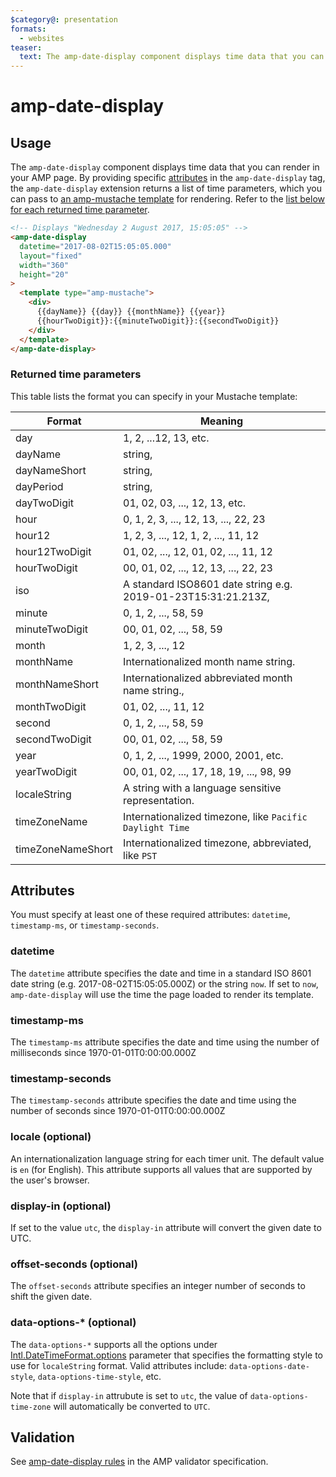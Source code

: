 ```yaml
---
$category@: presentation
formats:
  - websites
teaser:
  text: The amp-date-display component displays time data that you can render in your AMP page.
---
```


# amp-date-display

## Usage

The `amp-date-display` component displays time data that you can render in your
AMP page. By providing specific [attributes](#attributes) in the
`amp-date-display` tag, the `amp-date-display` extension returns a list of time
parameters, which you can pass to
[an amp-mustache template](../../amp-mustache/amp-mustache.md)
for rendering. Refer to the
[list below for each returned time parameter](#returned-time-parameters).

```html
<!-- Displays "Wednesday 2 August 2017, 15:05:05" -->
<amp-date-display
  datetime="2017-08-02T15:05:05.000"
  layout="fixed"
  width="360"
  height="20"
>
  <template type="amp-mustache">
    <div>
      {{dayName}} {{day}} {{monthName}} {{year}}
      {{hourTwoDigit}}:{{minuteTwoDigit}}:{{secondTwoDigit}}
    </div>
  </template>
</amp-date-display>
```

### Returned time parameters

This table lists the format you can specify in your Mustache template:

| Format            | Meaning                                                       |
| ----------------- | ------------------------------------------------------------- |
| day               | 1, 2, ...12, 13, etc.                                         |
| dayName           | string,                                                       |
| dayNameShort      | string,                                                       |
| dayPeriod         | string,                                                       |
| dayTwoDigit       | 01, 02, 03, ..., 12, 13, etc.                                 |
| hour              | 0, 1, 2, 3, ..., 12, 13, ..., 22, 23                          |
| hour12            | 1, 2, 3, ..., 12, 1, 2, ..., 11, 12                           |
| hour12TwoDigit    | 01, 02, ..., 12, 01, 02, ..., 11, 12                          |
| hourTwoDigit      | 00, 01, 02, ..., 12, 13, ..., 22, 23                          |
| iso               | A standard ISO8601 date string e.g. 2019-01-23T15:31:21.213Z, |
| minute            | 0, 1, 2, ..., 58, 59                                          |
| minuteTwoDigit    | 00, 01, 02, ..., 58, 59                                       |
| month             | 1, 2, 3, ..., 12                                              |
| monthName         | Internationalized month name string.                          |
| monthNameShort    | Internationalized abbreviated month name string.,             |
| monthTwoDigit     | 01, 02, ..., 11, 12                                           |
| second            | 0, 1, 2, ..., 58, 59                                          |
| secondTwoDigit    | 00, 01, 02, ..., 58, 59                                       |
| year              | 0, 1, 2, ..., 1999, 2000, 2001, etc.                          |
| yearTwoDigit      | 00, 01, 02, ..., 17, 18, 19, ..., 98, 99                      |
| localeString      | A string with a language sensitive representation.            |
| timeZoneName      | Internationalized timezone, like `Pacific Daylight Time`      |
| timeZoneNameShort | Internationalized timezone, abbreviated, like `PST`           |

## Attributes

You must specify at least one of these required attributes: `datetime`,
`timestamp-ms`, or `timestamp-seconds`.

### datetime

The `datetime` attribute specifies the date and time in a standard ISO 8601 date
string (e.g. 2017-08-02T15:05:05.000Z) or the string `now`. If set to `now`,
`amp-date-display` will use the time the page loaded to render its template.

### timestamp-ms

The `timestamp-ms` attribute specifies the date and time using the number of
milliseconds since 1970-01-01T0:00:00.000Z

### timestamp-seconds

The `timestamp-seconds` attribute specifies the date and time using the number
of seconds since 1970-01-01T0:00:00.000Z

### locale (optional)

An internationalization language string for each timer unit. The default value
is `en` (for English). This attribute supports all values that are supported by
the user's browser.

### display-in (optional)

If set to the value `utc`, the `display-in` attribute will convert the given
date to UTC.

### offset-seconds (optional)

The `offset-seconds` attribute specifies an integer number of seconds to shift
the given date.

### data-options-\* (optional)

The `data-options-*` supports all the options under [Intl.DateTimeFormat.options](https://developer.mozilla.org/en-US/docs/Web/JavaScript/Reference/Global_Objects/Intl/DateTimeFormat/DateTimeFormat#parameters)
parameter that specifies the formatting style to use for `localeString` format.
Valid attributes include: `data-options-date-style`, `data-options-time-style`, etc.

Note that if `display-in` attrubute is set to `utc`, the value of
`data-options-time-zone` will automatically be converted to `UTC`.

## Validation

See [amp-date-display rules](../validator-amp-date-display.protoascii) in the AMP validator specification.
